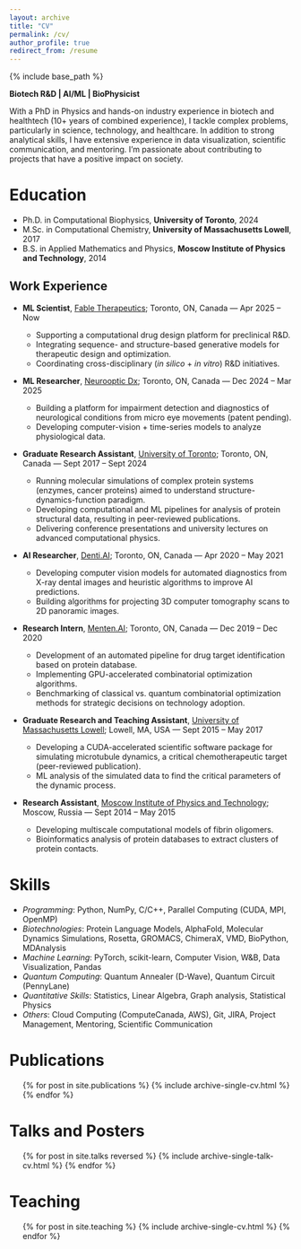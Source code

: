 ```yaml
---
layout: archive
title: "CV"
permalink: /cv/
author_profile: true
redirect_from: /resume
---
```


{% include base_path %}

**Biotech R&D | AI/ML | BioPhysicist**

With a PhD in Physics and hands-on industry experience in biotech and healthtech (10+ years of combined experience), I  tackle complex problems, particularly in science, technology, and healthcare. In addition to strong analytical skills, I have extensive experience in data visualization, scientific communication, and mentoring. I’m passionate about contributing to projects that have a positive impact on society.

Education
======
* Ph.D. in Computational Biophysics, **University of Toronto**, 2024
* M.Sc. in Computational Chemistry, **University of Massachusetts Lowell**, 2017
* B.S. in Applied Mathematics and Physics, **Moscow Institute of Physics and Technology**, 2014

## Work Experience

* **ML Scientist**, [Fable Therapeutics](https://www.fabletherapeutics.com/); Toronto, ON, Canada — Apr 2025 – Now
    - Supporting a computational drug design platform for preclinical R&D.
    - Integrating sequence- and structure-based generative models for therapeutic design and optimization.
    - Coordinating cross-disciplinary (*in silico* + *in vitro*) R&D initiatives.

* **ML Researcher**, [Neurooptic Dx](https://neuroopticdx.com/); Toronto, ON, Canada — Dec 2024 – Mar 2025
    - Building a platform for impairment detection and diagnostics of neurological conditions from micro eye movements (patent pending).
    - Developing computer-vision + time-series models to analyze physiological data. 

* **Graduate Research Assistant**, [University of Toronto](https://rauscher-group.physics.utoronto.ca/); Toronto, ON, Canada — Sept 2017 – Sept 2024
    - Running molecular simulations of complex protein systems (enzymes, cancer proteins) aimed to understand structure-dynamics-function paradigm.
    - Developing computational and ML pipelines for analysis of protein structural data, resulting in peer-reviewed publications.
    - Delivering conference presentations and university lectures on advanced computational physics.

* **AI Researcher**, [Denti.AI](https://www.denti.ai/); Toronto, ON, Canada — Apr 2020 – May 2021
    - Developing computer vision models for automated diagnostics from X-ray dental images and heuristic algorithms to improve AI predictions.
    - Building algorithms for projecting 3D computer tomography scans to 2D panoramic images.

* **Research Intern**, [Menten.AI](https://www.menten.ai/); Toronto, ON, Canada — Dec 2019 – Dec 2020
    - Development of an automated pipeline for drug target identification based on protein database.
    - Implementing GPU-accelerated combinatorial optimization algorithms.
    - Benchmarking of classical vs. quantum combinatorial optimization methods for strategic decisions on technology adoption.

* **Graduate Research and Teaching Assistant**, [University of Massachusetts Lowell](https://faculty.uml.edu//vbarsegov/); Lowell, MA, USA — Sept 2015 – May 2017
    - Developing a CUDA-accelerated scientific software package for simulating microtubule dynamics, a critical chemotherapeutic target (peer-reviewed publication).
    - ML analysis of the simulated data to find the critical parameters of the dynamic process.

* **Research Assistant**, [Moscow Institute of Physics and Technology](https://mipt.ru/english/research/labs/computer-and-mathematical-modelling-of-biological-systems-lab); Moscow, Russia — Sept 2014 – May 2015
    - Developing multiscale computational models of fibrin oligomers.
    - Bioinformatics analysis of protein databases to extract clusters of protein contacts.
 
Skills
======
- _Programming_: Python, NumPy, C/C++, Parallel Computing (CUDA, MPI, OpenMP)
- _Biotechnologies_: Protein Language Models, AlphaFold, Molecular Dynamics Simulations, Rosetta, GROMACS, ChimeraX, VMD, BioPython, MDAnalysis
- _Machine Learning_: PyTorch, scikit-learn, Computer Vision, W&B, Data Visualization, Pandas
- _Quantum Computing_: Quantum Annealer (D-Wave), Quantum Circuit (PennyLane)
- _Quantitative Skills_: Statistics, Linear Algebra, Graph analysis, Statistical Physics
- _Others_: Cloud Computing (ComputeCanada, AWS), Git, JIRA, Project Management, Mentoring, Scientific Communication

Publications
======
  <ul>{% for post in site.publications %}
    {% include archive-single-cv.html %}
  {% endfor %}</ul>

Talks and Posters
======
  <ul>{% for post in site.talks reversed %}
    {% include archive-single-talk-cv.html %}
  {% endfor %}</ul>
  
Teaching
======
  <ul>{% for post in site.teaching %}
    {% include archive-single-cv.html %}
  {% endfor %}</ul>
  
